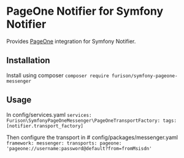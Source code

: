 # PageOne Notifier for Symfony Notifier

Provides [PageOne](https://www.pageone.co.uk/) integration for Symfony Notifier.

## Installation
Install using composer
`composer require furison/symfony-pageone-messenger`

## Usage
In config/services.yaml
`services:
    Furison\SymfonyPageOneMessenger\PageOneTransportFactory:
        tags: [notifier.transport_factory]`

Then configure the transport in # config/packages/messenger.yaml
`framework:
    messenger:
        transports:
            pageone: 'pageone://username:password@default?from=fromMsisdn'`